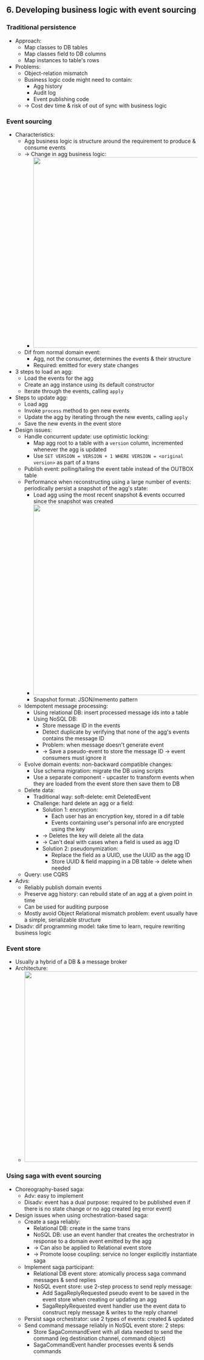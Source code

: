 ## 6. Developing business logic with event sourcing
### Traditional persistence
- Approach:
  - Map classes to DB tables
  - Map classes field to DB columns
  - Map instances to table's rows
- Problems:
  - Object-relation mismatch
  - Business logic code might need to contain:
    - Agg history
    - Audit log
    - Event publishing code
  - -> Cost dev time & risk of out of sync with business logic
### Event sourcing
- Characteristics:
  - Agg business logic is structure around the requirement to produce & consume events
  - -> Change in agg business logic:
    - <img src="./resources/6.5.png" width="500"/>
  - Dif from normal domain event:
    - Agg, not the consumer, determines the events & their structure
    - Required: emitted for every state changes
- 3 steps to load an agg:
  - Load the events for the agg
  - Create an agg instance using its default constructor
  - Iterate through the events, calling `apply`
- Steps to update agg:
  - Load agg
  - Invoke `process` method to gen new events
  - Update the agg by iterating through the new events, calling `apply`
  - Save the new events in the event store
- Design issues:
  - Handle concurrent update: use optimistic locking:
    - Map agg root to a table with a `version` column, incremented whenever the agg is updated
    - Use `SET VERSION = VERSION + 1 WHERE VERSION = <original version>` as part of a trans
  - Publish event: polling/tailing the event table instead of the OUTBOX table
  - Performance when reconstructing using a large number of events: periodically persist a snapshot of the agg's state:
    - Load agg using the most recent snapshot & events occurred since the snapshot was created
    - <img src="./resources/6.8.png" width="500"/>
    - Snapshot format: JSON/memento pattern
  - Idempotent message processing:
    - Using relational DB: insert processed message ids into a table
    - Using NoSQL DB:
      - Store message ID in the events
      - Detect duplicate by verifying that none of the agg's events contains the message ID
      - Problem: when message doesn't generate event
      - -> Save a pseudo-event to store the message ID -> event consumers must ignore it
  - Evolve domain events: non-backward compatible changes:
    - Use schema migration: migrate the DB using scripts
    - Use a separate component - upcaster to transform events when they are loaded from the event store then save them to DB
  - Delete data:
    - Traditional way: soft-delete: emit DeletedEvent
    - Challenge: hard delete an agg or a field:
      - Solution 1: encryption:
        - Each user has an encryption key, stored in a dif table
        - Events containing user's personal info are encrypted using the key
      - -> Deletes the key will delete all the data
      - -> Can't deal with cases when a field is used as agg ID
      - Solution 2: pseudonymization:
        - Replace the field as a UUID, use the UUID as the agg ID
        - Store UUID & field mapping in a DB table -> delete when needed
  - Query: use CQRS
- Advs:
  - Reliably publish domain events
  - Preserve agg history: can rebuild state of an agg at a given point in time
  - Can be used for auditing purpose
  - Mostly avoid Object Relational mismatch problem: event usually have a simple, serializable structure
- Disadv: dif programming model: take time to learn, require rewriting business logic
### Event store
- Usually a hybrid of a DB & a message broker
- Architecture:
  - <img src="./resources/6.9.png" width="500"/>
### Using saga with event sourcing
- Choreography-based saga:
  - Adv: easy to implement
  - Disadv: event has a dual purpose:
  required to be published even if there is no state change or no agg created (eg error event)
- Design issues when using orchestration-based saga:
  - Create a saga reliably:
    - Relational DB: create in the same trans
    - NoSQL DB: use an event handler that creates the orchestrator in response to a domain event emitted by the agg
    - -> Can also be applied to Relational event store
    - -> Promote loose coupling: service no longer explicitly instantiate saga
  - Implement saga participant:
    - Relational DB event store: atomically process saga command messages & send replies
    - NoSQL event store: use 2-step process to send reply message:
      - Add SagaReplyRequested pseudo event to be saved in the event store when creating or updating an agg
      - SagaReplyRequested event handler use the event data to construct reply message & writes to the reply channel
  - Persist saga orchestrator: use 2 types of events: created & updated
  - Send command message reliably in NoSQL event store: 2 steps:
    - Store SagaCommandEvent with all data needed to send the command (eg destination channel, command object)
    - SagaCommandEvent handler processes events & sends commands